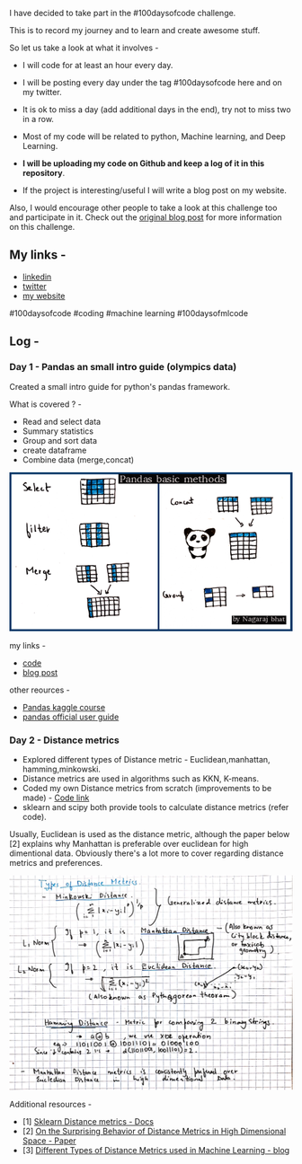 I have decided to take part in the #100daysofcode challenge.

This is to record my journey and to learn and create awesome stuff.

So let us take a look at what it involves - 

- I will code for at least an hour every day.

- I will be posting every day under the tag #100daysofcode here and on my twitter.

- It is ok to miss a day (add additional days in the end), try not to miss two in a row.

- Most of my code will be related to python, Machine learning, and Deep Learning.

- **I will be uploading my code on Github and keep a log of it in this repository**. 

- If the project is interesting/useful I will write a blog post on my website.


Also, I would encourage other people to take a look at this challenge too and participate in it.
Check out the [original blog post](https://www.freecodecamp.org/news/join-the-100daysofcode-556ddb4579e4/) for more information on this challenge.

## My links - 

- [linkedin](https://www.linkedin.com/in/nagarajbhat12/)
- [twitter](https://twitter.com/nagarajbhat92)
- [my website](https://www.nagarajbhat.com)

#100daysofcode #coding #machine learning #100daysofmlcode


## Log -

### Day 1 - Pandas an small intro guide (olympics data)

Created a small intro guide for python's pandas framework. 

What is covered ? - 
- Read and select data
- Summary statistics
- Group and sort data
- create dataframe
- Combine data (merge,concat)

![Pandas basic methods](https://github.com/nagarajbhat/100DaysOfCode/blob/master/Pandas/pandas_basic_methods.png)

my links -
- [code](https://github.com/nagarajbhat/100DaysOfCode/blob/master/Pandas/pandas_intro_guide_olympics_data.ipynb)
- [blog post](https://www.nagarajbhat.com/post/picture-pandas-little-guide/)

other reources -
- [Pandas kaggle course](https://www.kaggle.com/learn/pandas)
- [pandas official user guide](https://pandas.pydata.org/docs/user_guide/index.html)


### Day 2 - Distance metrics 

- Explored different types of Distance metric - Euclidean,manhattan, hamming,minkowski.
- Distance metrics are used in algorithms such as KKN, K-means.
- Coded my own Distance metrics from scratch (improvements to be made) - [Code link](https://github.com/nagarajbhat/100DaysOfCode/blob/master/Algorithms_from_scratch/distance_metrics_from_scratch.ipynb)
- sklearn and scipy both provide tools to calculate distance metrics (refer code).

Usually, Euclidean is used as the distance metric, although the paper below [2] explains why Manhattan is preferable over euclidean for high dimentional data.
Obviously there's a lot more to cover regarding distance metrics and preferences.

![distance metrics notes](https://github.com/nagarajbhat/100DaysOfCode/blob/master/Algorithms_from_scratch/distance_metrics_notes.jpg)

Additional resources - 
- [1] [Sklearn Distance metrics - Docs](https://scikit-learn.org/stable/modules/generated/sklearn.neighbors.DistanceMetric.html)
- [2] [On the Surprising Behavior of Distance Metrics
in High Dimensional Space - Paper](https://bib.dbvis.de/uploadedFiles/155.pdf)
- [3] [Different Types of Distance Metrics used in Machine Learning - blog](https://medium.com/@kunal_gohrani/different-types-of-distance-metrics-used-in-machine-learning-e9928c5e26c7)

